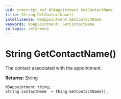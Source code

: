 ```yaml
---
uid: crmscript_ref_NSAppointment_GetContactName
title: String GetContactName()
intellisense: NSAppointment.GetContactName
keywords: NSAppointment, GetContactName
so.topic: reference
---
```


# String GetContactName()

The contact associated with the appointment.

**Returns:** String

```crmscript
NSAppointment thing;
String contactName  = thing.GetContactName();
```

